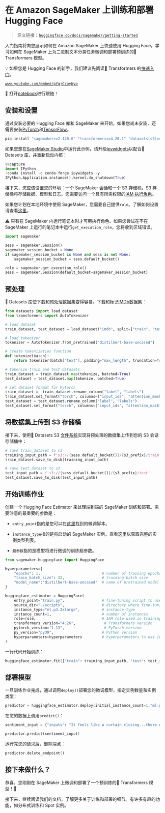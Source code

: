 # 在 Amazon SageMaker 上训练和部署 Hugging Face

> 原文链接：[`huggingface.co/docs/sagemaker/getting-started`](https://huggingface.co/docs/sagemaker/getting-started)

入门指南将向您展示如何在 Amazon SageMaker 上快速使用 Hugging Face。学习如何在 SageMaker 上为二进制文本分类任务微调和部署预训练的🤗 Transformers 模型。

💡 如果您是 Hugging Face 的新手，我们建议先阅读🤗 Transformers 的[快速入门](https://huggingface.co/docs/transformers/quicktour)。

[`www.youtube.com/embed/pYqjCzoyWyo`](https://www.youtube.com/embed/pYqjCzoyWyo)

📓 打开[notebook](https://github.com/huggingface/notebooks/blob/main/sagemaker/01_getting_started_pytorch/sagemaker-notebook.ipynb)进行跟随！

## 安装和设置

通过安装必要的 Hugging Face 库和 SageMaker 来开始。如果您尚未安装，还需要安装[PyTorch](https://pytorch.org/get-started/locally/)和[TensorFlow](https://www.tensorflow.org/install/pip#tensorflow-2-packages-are-available)。

```py
pip install "sagemaker>=2.140.0" "transformers==4.26.1" "datasets[s3]==2.10.1" --upgrade
```

如果您想在[SageMaker Studio](https://docs.aws.amazon.com/sagemaker/latest/dg/studio.html)中运行此示例，请升级[ipywidgets](https://ipywidgets.readthedocs.io/en/latest/)以配合🤗 Datasets 库，并重新启动内核：

```py
%%capture
import IPython
!conda install -c conda-forge ipywidgets -y
IPython.Application.instance().kernel.do_shutdown(True)
```

接下来，您应该设置您的环境：一个 SageMaker 会话和一个 S3 存储桶。S3 存储桶将存储数据、模型和日志。您需要访问一个具有所需权限的[IAM 执行角色](https://docs.aws.amazon.com/sagemaker/latest/dg/sagemaker-roles.html)。

如果您计划在本地环境中使用 SageMaker，您需要自己提供`role`。了解如何设置请查看[这里](https://huggingface.co/docs/sagemaker/train#installation-and-setup)。

⚠️ 只有在 SageMaker 内运行笔记本时才可用执行角色。如果您尝试在不在 SageMaker 上运行的笔记本中运行`get_execution_role`，您将收到区域错误。

```py
import sagemaker

sess = sagemaker.Session()
sagemaker_session_bucket = None
if sagemaker_session_bucket is None and sess is not None:
    sagemaker_session_bucket = sess.default_bucket()

role = sagemaker.get_execution_role()
sess = sagemaker.Session(default_bucket=sagemaker_session_bucket)
```

## 预处理

🤗 Datasets 库使下载和预处理数据集变得容易。下载和标记[IMDb](https://huggingface.co/datasets/imdb)数据集：

```py
from datasets import load_dataset
from transformers import AutoTokenizer

# load dataset
train_dataset, test_dataset = load_dataset("imdb", split=["train", "test"])

# load tokenizer
tokenizer = AutoTokenizer.from_pretrained("distilbert-base-uncased")

# create tokenization function
def tokenize(batch):
    return tokenizer(batch["text"], padding="max_length", truncation=True)

# tokenize train and test datasets
train_dataset = train_dataset.map(tokenize, batched=True)
test_dataset = test_dataset.map(tokenize, batched=True)

# set dataset format for PyTorch
train_dataset =  train_dataset.rename_column("label", "labels")
train_dataset.set_format("torch", columns=["input_ids", "attention_mask", "labels"])
test_dataset = test_dataset.rename_column("label", "labels")
test_dataset.set_format("torch", columns=["input_ids", "attention_mask", "labels"])
```

## 将数据集上传到 S3 存储桶

接下来，使用🤗 Datasets S3 [文件系统](https://huggingface.co/docs/datasets/filesystems.html)实现将预处理的数据集上传到您的 S3 会话存储桶中：

```py
# save train_dataset to s3
training_input_path = f's3://{sess.default_bucket()}/{s3_prefix}/train'
train_dataset.save_to_disk(training_input_path)

# save test_dataset to s3
test_input_path = f's3://{sess.default_bucket()}/{s3_prefix}/test'
test_dataset.save_to_disk(test_input_path)
```

## 开始训练作业

创建一个 Hugging Face Estimator 来处理端到端的 SageMaker 训练和部署。需要注意的最重要的参数是：

+   `entry_point`指的是您可以在[这里](https://github.com/huggingface/notebooks/blob/main/sagemaker/01_getting_started_pytorch/scripts/train.py)找到的微调脚本。

+   `instance_type`指的是将启动的 SageMaker 实例。查看[这里](https://aws.amazon.com/sagemaker/pricing/)以获取完整的实例类型列表。

+   `超参数`指的是模型将进行微调的训练超参数。

```py
from sagemaker.huggingface import HuggingFace

hyperparameters={
    "epochs": 1,                            # number of training epochs
    "train_batch_size": 32,                 # training batch size
    "model_name":"distilbert-base-uncased"  # name of pretrained model
}

huggingface_estimator = HuggingFace(
    entry_point="train.py",                 # fine-tuning script to use in training job
    source_dir="./scripts",                 # directory where fine-tuning script is stored
    instance_type="ml.p3.2xlarge",          # instance type
    instance_count=1,                       # number of instances
    role=role,                              # IAM role used in training job to acccess AWS resources (S3)
    transformers_version="4.26",             # Transformers version
    pytorch_version="1.13",                  # PyTorch version
    py_version="py39",                      # Python version
    hyperparameters=hyperparameters         # hyperparameters to use in training job
)
```

一行代码开始训练：

```py
huggingface_estimator.fit({"train": training_input_path, "test": test_input_path})
```

## 部署模型

一旦训练作业完成，通过调用`deploy()`部署您的微调模型，指定实例数量和实例类型：

```py
predictor = huggingface_estimator.deploy(initial_instance_count=1,"ml.g4dn.xlarge")
```

在您的数据上调用`predict()`：

```py
sentiment_input = {"inputs": "It feels like a curtain closing...there was an elegance in the way they moved toward conclusion. No fan is going to watch and feel short-changed."}

predictor.predict(sentiment_input)
```

运行完您的请求后，删除端点：

```py
predictor.delete_endpoint()
```

## 接下来做什么？

恭喜，您刚刚在 SageMaker 上微调和部署了一个预训练的🤗 Transformers 模型！🎉

接下来，继续阅读我们的文档，了解更多关于训练和部署的细节。有许多有趣的功能，如分布式训练和 Spot 实例。
